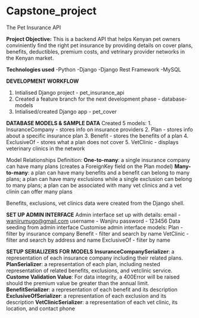 # Capstone_project
The Pet Insurance API

**Project Objective:**
This is a backend API that helps Kenyan pet owners conviniently find the right pet insurance by providing details on cover plans, benefits, deductibles, premium costs, and vetrinary provider networks in the Kenyan market. 

**Technologies used**
-Python
-Django
-Django Rest Framework
-MySQL

**DEVELOPMENT WORKFLOW**
1. Intialised Django project - pet_insurance_api
2. Created a feature branch for the next development phase - database-models
3. Intialised/created Django app - pet_cover

**DATABASE MODELS & SAMPLE DATA**
Created 5 models:
    1. InsuranceCompany - stores info on insurance providers
    2. Plan - stores info about a specific insurance plan
    3. Benefit - stores the benefits of a plan
    4. ExclusiveOf - stores what a plan does not cover 
    5. VetClinic - displays veterinary clinics in the network

Model Relationships Definition:
    **One-to-many**: a single insurance company can have many plans (creates a ForeignKey field on the Plan model)
    **Many-to-many**: a plan can have many benefits and a benefit can belong to many plans; 
        a plan can have many exclusions while a single exclusion can belong to many plans; 
        a plan can be associated with many vet clinics and a vet clinin can offer many plans
    
Benefits, exclusions, vet clinics data were created from the Django shell.

**SET UP ADMIN INTERFACE**
Admin interface set up with details:
    email - wanjirumugo@gmail.com
    username - Wanjiru
    password - 123456
Data seeding from admin interface
Customise admin interface models:
    Plan - filter by insurance company
    Benefit - filter and search by name
    VetClinic - filter and search by address and name
    ExclusiveOf - fiiter by name

**SETUP SERIALIZERS FOR MODELS**
**InsuranceCompanySerializer**: a representation of each insurance company including their related plans.
**PlanSerializer**: a representation of each plan, including nested representation of related benefits, exclusions, and vetclinic service. 
    **Custome Validation Value**:
        For data integrity, a 400Error will be raised should the premium value be greater than the annual limit. 
**BenefitSerializer**: a representation of each benefit and its description
**ExclusiveOfSerializer**: a representation of each exclusion and its description
**VetClinicSerializer**: a representation of each vet clinic, its location, and contact phone
